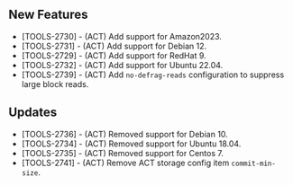 ## New Features

* [TOOLS-2730] - (ACT) Add support for Amazon2023.
* [TOOLS-2731] - (ACT) Add support for Debian 12.
* [TOOLS-2729] - (ACT) Add support for RedHat 9.
* [TOOLS-2732] - (ACT) Add support for Ubuntu 22.04.
* [TOOLS-2739] - (ACT) Add `no-defrag-reads` configuration to suppress large block reads.

## Updates
* [TOOLS-2736] - (ACT) Removed support for Debian 10.
* [TOOLS-2734] - (ACT) Removed support for Ubuntu 18.04.
* [TOOLS-2735] - (ACT) Removed support for Centos 7.
* [TOOLS-2741] - (ACT) Remove ACT storage config item `commit-min-size`.
